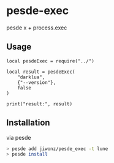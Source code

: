 # pesde-exec
pesde x + process.exec

## Usage
```luau
local pesdeExec = require("../")

local result = pesdeExec(
	"darklua",
	{"--version"},
	false
)

print("result:", result)

```

## Installation
via pesde
```sh
> pesde add jiwonz/pesde_exec -t lune
> pesde install
```
